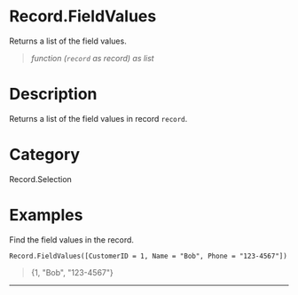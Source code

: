 ﻿# Record.FieldValues
Returns a list of the field values.
> _function (<code>record</code> as record) as list_
# Description 
Returns a list of the field values in record <code>record</code>.
# Category 
Record.Selection
# Examples 
Find the field values in the record.
```
Record.FieldValues([CustomerID = 1, Name = "Bob", Phone = "123-4567"])
```
> {1, "Bob", "123-4567"}
***
